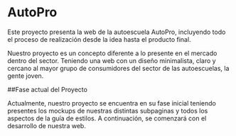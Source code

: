 # AutoPro
Este proyecto presenta la web de la autoescuela AutoPro, incluyendo todo el proceso de realización desde la idea hasta el producto final.

Nuestro proyecto es un concepto diferente a lo presente en el mercado dentro del sector. Teniendo una web con un diseño minimalista, claro y cercano al mayor grupo de consumidores del sector de las autoescuelas, la gente joven.

##Fase actual del Proyecto

Actualmente, nuestro proyecto se encuentra en su fase inicial teniendo presentes los mockups de nuestras distintas subpaginas y todos los aspectos de la guía de estilos. A continuación, se comenzará con el desarrollo de nuestra web.
